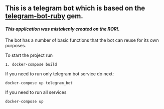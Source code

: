 ## This is a telegram bot which is based on the [telegram-bot-ruby](https://github.com/atipugin/telegram-bot-ruby) gem.

#### *This application was mistakenly created on the ROR!.*

The bot has a number of basic functions that the bot can reuse for its own purposes.

To start the project run

`1. docker-compose build`

If you need to run only telegram bot service do next:

`docker-compose up telegram_bot`

If you need to run all services

`docker-compose up`
